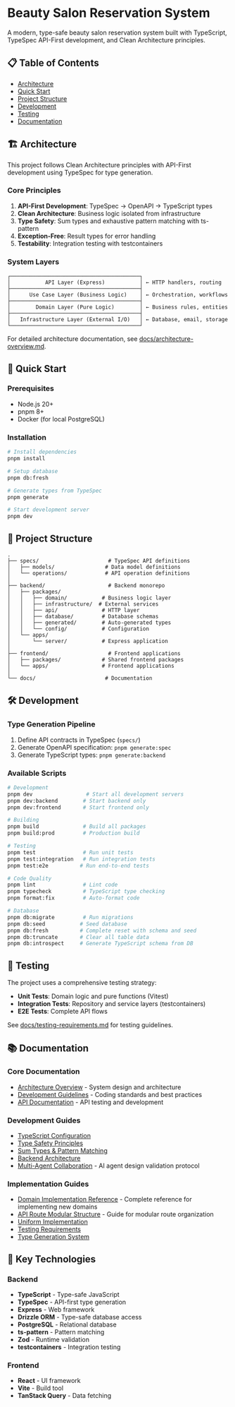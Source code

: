 # Beauty Salon Reservation System

A modern, type-safe beauty salon reservation system built with TypeScript, TypeSpec API-First development, and Clean Architecture principles.

## 📋 Table of Contents

- [Architecture](#-architecture)
- [Quick Start](#-quick-start)
- [Project Structure](#-project-structure)
- [Development](#-development)
- [Testing](#-testing)
- [Documentation](#-documentation)

## 🏗️ Architecture

This project follows Clean Architecture principles with API-First development using TypeSpec for type generation.

### Core Principles

1. **API-First Development**: TypeSpec → OpenAPI → TypeScript types
2. **Clean Architecture**: Business logic isolated from infrastructure
3. **Type Safety**: Sum types and exhaustive pattern matching with ts-pattern
4. **Exception-Free**: Result types for error handling
5. **Testability**: Integration testing with testcontainers

### System Layers

```
┌─────────────────────────────────────────┐
│           API Layer (Express)           │ ← HTTP handlers, routing
├─────────────────────────────────────────┤
│      Use Case Layer (Business Logic)    │ ← Orchestration, workflows
├─────────────────────────────────────────┤
│        Domain Layer (Pure Logic)        │ ← Business rules, entities
├─────────────────────────────────────────┤
│   Infrastructure Layer (External I/O)   │ ← Database, email, storage
└─────────────────────────────────────────┘
```

For detailed architecture documentation, see [docs/architecture-overview.md](docs/architecture-overview.md).

## 🚀 Quick Start

### Prerequisites

- Node.js 20+
- pnpm 8+
- Docker (for local PostgreSQL)

### Installation

```bash
# Install dependencies
pnpm install

# Setup database
pnpm db:fresh

# Generate types from TypeSpec
pnpm generate

# Start development server
pnpm dev
```

## 📁 Project Structure

```
.
├── specs/                      # TypeSpec API definitions
│   ├── models/                # Data model definitions
│   └── operations/            # API operation definitions
│
├── backend/                    # Backend monorepo
│   ├── packages/
│   │   ├── domain/           # Business logic layer
│   │   ├── infrastructure/  # External services
│   │   ├── api/              # HTTP layer
│   │   ├── database/         # Database schemas
│   │   ├── generated/        # Auto-generated types
│   │   └── config/           # Configuration
│   └── apps/
│       └── server/           # Express application
│
├── frontend/                   # Frontend applications
│   ├── packages/             # Shared frontend packages
│   └── apps/                 # Frontend applications
│
└── docs/                      # Documentation
```

## 🛠️ Development

### Type Generation Pipeline

1. Define API contracts in TypeSpec (`specs/`)
2. Generate OpenAPI specification: `pnpm generate:spec`
3. Generate TypeScript types: `pnpm generate:backend`

### Available Scripts

```bash
# Development
pnpm dev                 # Start all development servers
pnpm dev:backend        # Start backend only
pnpm dev:frontend       # Start frontend only

# Building
pnpm build              # Build all packages
pnpm build:prod         # Production build

# Testing
pnpm test               # Run unit tests
pnpm test:integration   # Run integration tests
pnpm test:e2e          # Run end-to-end tests

# Code Quality
pnpm lint               # Lint code
pnpm typecheck          # TypeScript type checking
pnpm format:fix         # Auto-format code

# Database
pnpm db:migrate         # Run migrations
pnpm db:seed           # Seed database
pnpm db:fresh          # Complete reset with schema and seed
pnpm db:truncate       # Clear all table data
pnpm db:introspect     # Generate TypeScript schema from DB
```

## 🧪 Testing

The project uses a comprehensive testing strategy:

- **Unit Tests**: Domain logic and pure functions (Vitest)
- **Integration Tests**: Repository and service layers (testcontainers)
- **E2E Tests**: Complete API flows

See [docs/testing-requirements.md](docs/testing-requirements.md) for testing guidelines.

## 📚 Documentation

### Core Documentation

- [Architecture Overview](docs/architecture-overview.md) - System design and architecture
- [Development Guidelines](CLAUDE.md) - Coding standards and best practices
- [API Documentation](docs/api-testing-guide.md) - API testing and development

### Development Guides

- [TypeScript Configuration](docs/typescript-configuration.md)
- [Type Safety Principles](docs/type-safety-principles.md)
- [Sum Types & Pattern Matching](docs/sum-types-pattern-matching.md)
- [Backend Architecture](docs/backend-architecture-guidelines.md)
- [Multi-Agent Collaboration](docs/multi-agent-collaboration-framework.md) - AI agent design validation protocol

### Implementation Guides

- [Domain Implementation Reference](docs/domain-implementation-reference.md) - Complete reference for implementing new domains
- [API Route Modular Structure](docs/api-route-modular-structure.md) - Guide for modular route organization
- [Uniform Implementation](docs/uniform-implementation-guide.md)
- [Testing Requirements](docs/testing-requirements.md)
- [Type Generation System](docs/type-generation-system.md)

## 🔑 Key Technologies

### Backend
- **TypeScript** - Type-safe JavaScript
- **TypeSpec** - API-first type generation
- **Express** - Web framework
- **Drizzle ORM** - Type-safe database access
- **PostgreSQL** - Relational database
- **ts-pattern** - Pattern matching
- **Zod** - Runtime validation
- **testcontainers** - Integration testing

### Frontend
- **React** - UI framework
- **Vite** - Build tool
- **TanStack Query** - Data fetching
